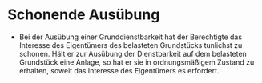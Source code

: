 # Schonende Ausübung

- Bei der Ausübung einer Grunddienstbarkeit hat der Berechtigte das Interesse des Eigentümers des belasteten Grundstücks tunlichst zu schonen. Hält er zur Ausübung der Dienstbarkeit auf dem belasteten Grundstück eine Anlage, so hat er sie in ordnungsmäßigem Zustand zu erhalten, soweit das Interesse des Eigentümers es erfordert.

